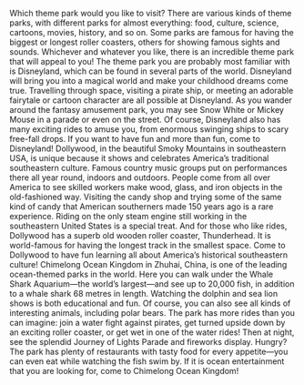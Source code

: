 Which theme park would you like to visit? There are various kinds of theme parks, with different parks for almost everything: food, culture, science, cartoons, movies, history, and so on. Some parks are famous for having the biggest or longest roller coasters, others for showing famous sights and sounds. Whichever and whatever you like, there is an incredible theme park that will appeal to you!
The theme park you are probably most familiar with is Disneyland, which can be found in several parts of the world. Disneyland will bring you into a magical world and make your childhood dreams come true. Travelling through space, visiting a pirate ship, or meeting an adorable fairytale or cartoon character are all possible at Disneyland. As you wander around the fantasy amusement park, you may see Snow White or Mickey Mouse in a parade or even on the street. Of course, Disneyland also has many exciting rides to amuse you, from enormous swinging ships to scary free-fall drops. If you want to have fun and more than fun, come to Disneyland!
Dollywood, in the beautiful Smoky Mountains in southeastern USA, is unique because it shows and celebrates America’s traditional southeastern culture. Famous country music groups put on performances there all year round, indoors and outdoors. People come from all over America to see skilled workers make wood, glass, and iron objects in the old-fashioned way. Visiting the candy shop and trying some of the same kind of candy that American southerners made 150 years ago is a rare experience. Riding on the only steam engine still working in the southeastern United States is a special treat. And for those who like rides, Dollywood has a superb old wooden roller coaster, Thunderhead. It is world-famous for having the longest track in the smallest space. Come to Dollywood to have fun learning all about America’s historical southeastern culture!
Chimelong Ocean Kingdom in Zhuhai, China, is one of the leading ocean-themed parks in the world. Here you can walk under the Whale Shark Aquarium—the world’s largest—and see up to 20,000 fish, in addition to a whale shark 68 metres in length. Watching the dolphin and sea lion shows is both educational and fun. Of course, you can also see all kinds of interesting animals, including polar bears. The park has more rides than you can imagine: join a water fight against pirates, get turned upside down by an exciting roller coaster, or get wet in one of the water rides! Then at night, see the splendid Journey of Lights Parade and fireworks display. Hungry? The park has plenty of restaurants with tasty food for every appetite—you can even eat while watching the fish swim by. If it is ocean entertainment that you are looking for, come to Chimelong Ocean Kingdom!